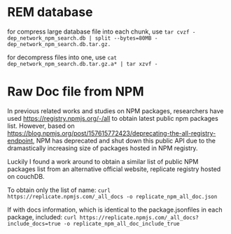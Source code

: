 # REM database

for compress large database file into each chunk, use `tar cvzf - dep_network_npm_search.db | split --bytes=80MB - dep_network_npm_search.db.tar.gz.`

for decompress files into one, use `cat dep_network_npm_search.db.tar.gz.a* | tar xzvf -`

# Raw Doc file from NPM

In previous related works and studies on NPM packages, researchers have used https://registry.npmjs.org/-/all to obtain latest public npm packages list. However, based on https://blog.npmjs.org/post/157615772423/deprecating-the-all-registry-endpoint, NPM has deprecated and shut down this public API due to the dramastically increasing size of packages hosted in NPM registry.

Luckily I found a work around to obtain a similar list of public NPM packages list from an alternative official website, replicate registry hosted on couchDB.

To obtain only the list of name:
```curl https://replicate.npmjs.com/_all_docs -o replicate_npm_all_doc.json```

If with docs information, which is identical to the package.jsonfiles in each package, included:
```curl https://replicate.npmjs.com/_all_docs?include_docs=true -o replicate_npm_all_doc_include_true```



